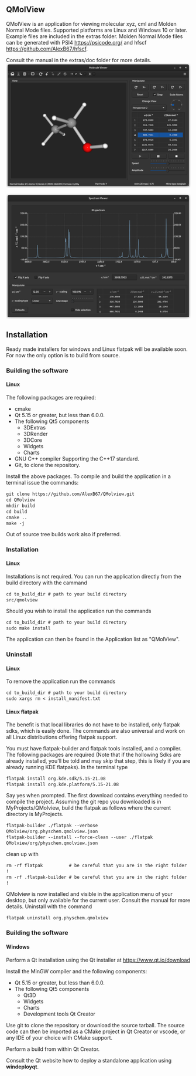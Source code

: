 ## QMolView
QMolView is an application for viewing molecular xyz, cml  and Molden Normal Mode files. Supported platforms are Linux and Windows 10 or later. Example files are included in the extras folder.  Molden Normal Mode files can be generated with PSI4 https://psicode.org/ and hfscf https://github.com/AlexB67/hfscf.

Consult the manual in the extras/doc folder for more details.
<img src="src/screenshots/qmolview.png">

<img src="src/screenshots/qmolview-spectrum.png">

## Installation
Ready made installers for windows and Linux flatpak will be available soon. For now the only option is to build from source.

### Building the software
#### Linux
The following packages are required:
* cmake
* Qt 5.15 or greater, but less than 6.0.0.
* The following Qt5 components
  * 3DExtras 
  * 3DRender 
  * 3DCore 
  * Widgets
  * Charts
* GNU C++ compiler Supporting the C++17 standard.
* Git, to clone the repository.

Install the above packages. To compile and build the application in a terminal issue the commands:
```
git clone https://github.com/AlexB67/QMolview.git
cd QMolview
mkdir build
cd build
cmake ..
make -j
```
Out of source tree builds work also if preferred.
### Installation
#### Linux
Installations is not required. You can run the application directly from the build directory with the cammand
```
cd to_build_dir # path to your build directory
src/qmolview
```
Should you wish to install the application run the commands
```
cd to_build_dir # path to your build directory
sudo make install
```
The application can then be found in the Application list as "QMolView".
### Uninstall
#### Linux
To remove  the application run the commands
```
cd to_build_dir # path to your build directory
sudo xargs rm < install_manifest.txt
```
#### Linux flatpak
The benefit is that local libraries do not have to be installed, only flatpak sdks, which is easily done. The commands are also universal and work on all Linux distributions offering flatpak support. 

You must have flatpak-builder and flatpak tools installed, and a compiler. The following packages are required (Note that if the hollowing Sdks are already installed, you'll be told and may skip that step, this is likely if you are already running KDE flatpaks). In the terminal type
```
flatpak install org.kde.sdk/5.15-21.08
flatpak install org.kde.platform/5.15-21.08
```
Say yes when prompted. The first download contains everything needed to compile the project. Assuming the git repo you downloaded is in MyProjects/QMolview, build the flatpak as follows where the current directory is MyProjects.
```
flatpak-builder ./flatpak --verbose QMolview/org.physchem.qmolview.json
flatpak-builder --install --force-clean --user ./flatpak QMolview/org/physchem.qmolview.json
```
clean up with
```
rm -rf flatpak          # be careful that you are in the right folder !
rm -rf .flatpak-builder # be careful that you are in the right folder !
```
QMolview is now installed and visible in the application menu of your desktop, but only available for the current user. Consult the manual for more details. Uninstall with the command
```
flatpak uninstall org.physchem.qmolview
```

### Building the software
#### Windows
Perform a Qt installation using the Qt installer at https://www.qt.io/download

Install the MinGW compiler and the following components:
* Qt 5.15 or greater, but less than 6.0.0.
* The following Qt5 components
  * Qt3D
  * Widgets
  * Charts
  * Development tools Qt Creator

Use git to clone the repository or download the source tarball. The source code can then be imported as a CMake project in Qt Creator or vscode, or any IDE of your choice with CMake support.

Perform a build from within Qt Creator. 

Consult the Qt website how to deploy a standalone application using **windeployqt**. 
